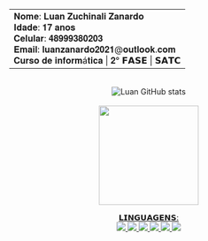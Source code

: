 <div align="center">
  <table align="center">
    <tr>
      <td>
        𝐍𝐨𝐦𝐞: 𝐋𝐮𝐚𝐧 𝐙𝐮𝐜𝐡𝐢𝐧𝐚𝐥𝐢 𝐙𝐚𝐧𝐚𝐫𝐝𝐨
        <br>𝐈𝐝𝐚𝐝𝐞: 𝟏𝟕 𝐚𝐧𝐨𝐬
        <br>𝐂𝐞𝐥𝐮𝐥𝐚𝐫: 𝟒𝟖𝟗𝟗𝟗𝟑𝟖𝟎𝟐𝟎𝟑
        <br>𝐄𝐦𝐚𝐢𝐥: 𝐥𝐮𝐚𝐧𝐳𝐚𝐧𝐚𝐫𝐝𝐨𝟐𝟎𝟐𝟏@𝐨𝐮𝐭𝐥𝐨𝐨𝐤.𝐜𝐨𝐦
        <br>𝐂𝐮𝐫𝐬𝐨 𝐝𝐞 𝐢𝐧𝐟𝐨𝐫𝐦á𝐭𝐢𝐜𝐚 | 𝟐° 𝗙𝗔𝗦𝗘 | 𝗦𝗔𝗧𝗖
      </td>
    </tr>
  </table>

  <br>![Luan GitHub stats](https://github-readme-stats.vercel.app/api?username=Luan-zanardo&theme=midnight-purple&show_icons=true)
  <br>
  <br><a href="https://github.com/Luan-zanardo"><img  height="180em" src="https://github-readme-stats.vercel.app/api/top-langs/?username=Luan-zanardo&layout=compact&theme=midnight-purple&show_icons=true" />

  
  𝗟𝗜𝗡𝗚𝗨𝗔𝗚𝗘𝗡𝗦:
          <br>![](https://img.shields.io/badge/C%23-239120?style=for-the-badge&logo=c-sharp&logoColor=white)
          ![](https://img.shields.io/badge/C-00599C?style=for-the-badge&logo=c&logoColor=white)
          ![](https://img.shields.io/badge/C%2B%2B-00599C?style=for-the-badge&logo=c%2B%2B&logoColor=white)
          ![](https://img.shields.io/badge/Python-FFD43B?style=for-the-badge&logo=python&logoColor=blue)
          ![](https://img.shields.io/badge/HTML5-E34F26?style=for-the-badge&logo=html5&logoColor=white)
          ![](https://img.shields.io/badge/PLSQL-F80000?style=for-the-badge&logo=oracle&logoColor=black)
</div>

